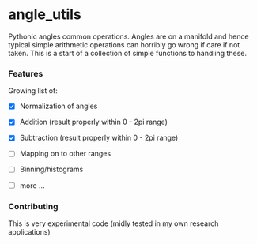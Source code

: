 angle_utils
===========

Pythonic angles common operations. Angles are on a manifold and hence typical simple arithmetic operations can horribly go wrong if care if not taken. This is a start of a collection of simple functions to handling these.


### Features

Growing list of:

- [x] Normalization of angles
- [x] Addition (result properly within 0 - 2pi range)
- [x] Subtraction (result properly within 0 - 2pi range)
- [ ] Mapping on to other ranges
- [ ] Binning/histograms
- [ ] more ...


### Contributing
This is very experimental code (midly tested in my own research applications)


